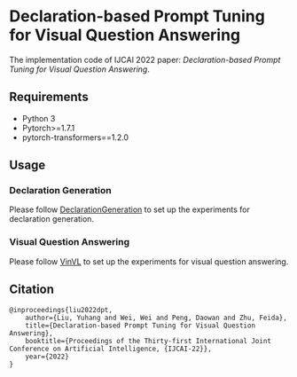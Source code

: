 # Declaration-based Prompt Tuning for Visual Question Answering
The implementation code of IJCAI 2022 paper: 
_Declaration-based Prompt Tuning for Visual Question Answering_.

## Requirements
+ Python 3
+ Pytorch>=1.7.1
+ pytorch-transformers==1.2.0

## Usage

### Declaration Generation

Please follow [DeclarationGeneration](DeclarationGeneration/README.md) to set up the 
experiments for declaration generation.

### Visual Question Answering

Please follow [VinVL](VinVL/README.md) to set up the experiments for visual question 
answering.

## Citation

```
@inproceedings{liu2022dpt,
    author={Liu, Yuhang and Wei, Wei and Peng, Daowan and Zhu, Feida},
    title={Declaration-based Prompt Tuning for Visual Question Answering},
    booktitle={Proceedings of the Thirty-first International Joint Conference on Artificial Intelligence, {IJCAI-22}},
    year={2022}
}
```
